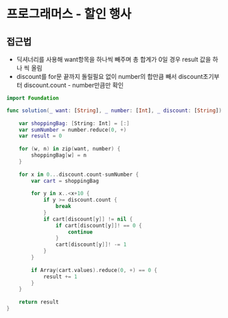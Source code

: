 #  프로그래머스 - 할인 행사

## 접근법
* 딕셔너리를 사용해 want항목을 하나씩 빼주며 총 합계가 0일 경우 result 값을 하나 씩 올림
* discount를 for문 끝까지 돌릴필요 없이 number의 합만큼 빼서 discount초기부터 discount.count - number만큼만 확인

```swift
import Foundation

func solution(_ want: [String], _ number: [Int], _ discount: [String]) -> Int {
    
    var shoppingBag: [String: Int] = [:]
    var sumNumber = number.reduce(0, +)
    var result = 0
    
    for (w, n) in zip(want, number) {
        shoppingBag[w] = n
    }
    
    for x in 0...discount.count-sumNumber {
        var cart = shoppingBag
        
        for y in x..<x+10 {
            if y >= discount.count {
                break
            }
            if cart[discount[y]] != nil {
                if cart[discount[y]]! == 0 {
                    continue
                }
                cart[discount[y]]! -= 1
            }
        }
        
        if Array(cart.values).reduce(0, +) == 0 {
            result += 1
        }
    }
    
    return result
}
```
